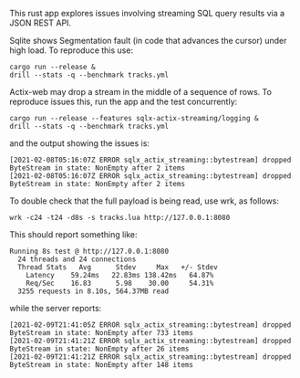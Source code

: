 This rust app explores issues involving streaming SQL query results
via a JSON REST API.

Sqlite shows Segmentation fault (in code that advances the cursor)
under high load. To reproduce this use:

    cargo run --release &
    drill --stats -q --benchmark tracks.yml

Actix-web may drop a stream in the middle of a sequence of rows.  To
reproduce issues this, run the app and the test concurrently:

    cargo run --release --features sqlx-actix-streaming/logging &
    drill --stats -q --benchmark tracks.yml

and the output showing the issues is:

    [2021-02-08T05:16:07Z ERROR sqlx_actix_streaming::bytestream] dropped ByteStream in state: NonEmpty after 2 items
    [2021-02-08T05:16:07Z ERROR sqlx_actix_streaming::bytestream] dropped ByteStream in state: NonEmpty after 2 items

To double check that the full payload is being read, use wrk, as follows:

    wrk -c24 -t24 -d8s -s tracks.lua http://127.0.0.1:8080

This should report something like:

    Running 8s test @ http://127.0.0.1:8080
      24 threads and 24 connections
      Thread Stats   Avg      Stdev     Max   +/- Stdev
        Latency    59.24ms   22.83ms 138.42ms   64.87%
        Req/Sec    16.83      5.98    30.00     54.31%
      3255 requests in 8.10s, 564.37MB read

while the server reports:

    [2021-02-09T21:41:05Z ERROR sqlx_actix_streaming::bytestream] dropped ByteStream in state: NonEmpty after 733 items
    [2021-02-09T21:41:21Z ERROR sqlx_actix_streaming::bytestream] dropped ByteStream in state: NonEmpty after 26 items
    [2021-02-09T21:41:21Z ERROR sqlx_actix_streaming::bytestream] dropped ByteStream in state: NonEmpty after 148 items
